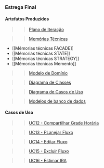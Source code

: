 ### Estrega Final

#### Artefatos Produzidos

>>[Plano de Iteração]()

>>[Memórias Técnicas]()
* [[Mémorias técnicas   FACADE]]
* [[Mémorias técnicas   STATE]]
* [[Mémorias técnicas   STRATEGY]]
* [[Mémorias técnicas   Memento]]

>>[Modelo de Domínio]()

>>[Diagrama de Classes]()

>>[Diagrama de Casos de Uso]()

>>[Modelos de banco de dados]()

#### Casos de Uso

>>[UC12 - Compartilhar Grade Horária]()

>>[UC13 - PLanejar Fluxo]()

>>[UC14 - Editar Fluxo]()

>>[UC15 - Excluir Fluxo](h)

>>[UC16 - Estimar IRA]()

